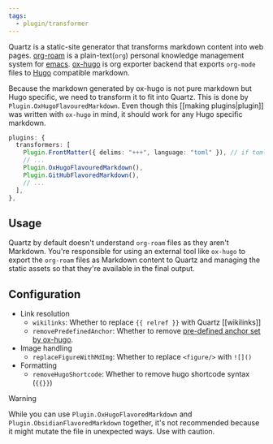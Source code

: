 ```yaml
---
tags:
  - plugin/transformer
---
```


Quartz is a static-site generator that transforms markdown content into web pages. [org-roam](https://www.orgroam.com/) is a plain-text(`org`) personal knowledge management system for [emacs](https://en.wikipedia.org/wiki/Emacs). [ox-hugo](https://github.com/kaushalmodi/ox-hugo) is org exporter backend that exports `org-mode` files to [Hugo](https://gohugo.io/) compatible markdown.

Because the markdown generated by ox-hugo is not pure markdown but Hugo specific, we need to transform it to fit into Quartz. This is done by `Plugin.OxHugoFlavouredMarkdown`. Even though this [[making plugins|plugin]] was written with `ox-hugo` in mind, it should work for any Hugo specific markdown.


```typescript title="quartz.config.ts"
plugins: {
  transformers: [
    Plugin.FrontMatter({ delims: "+++", language: "toml" }), // if toml frontmatter
    // ...
    Plugin.OxHugoFlavouredMarkdown(),
    Plugin.GitHubFlavoredMarkdown(),
    // ...
  ],
},
```

## Usage

Quartz by default doesn't understand `org-roam` files as they aren't Markdown. You're responsible for using an external tool like `ox-hugo` to export the `org-roam` files as Markdown content to Quartz and managing the static assets so that they're available in the final output.

## Configuration

- Link resolution
  - `wikilinks`: Whether to replace `{{ relref }}` with Quartz [[wikilinks]]
  - `removePredefinedAnchor`: Whether to remove [pre-defined anchor set by ox-hugo](https://ox-hugo.scripter.co/doc/anchors/).
- Image handling
  - `replaceFigureWithMdImg`: Whether to replace `<figure/>` with `![]()`
- Formatting
  - `removeHugoShortcode`: Whether to remove hugo shortcode syntax (`{{}}`)

> [!warning] 
> 
> While you can use `Plugin.OxHugoFlavoredMarkdown` and `Plugin.ObsidianFlavoredMarkdown` together, it's not recommended because  it might mutate the file in unexpected ways. Use with caution.
